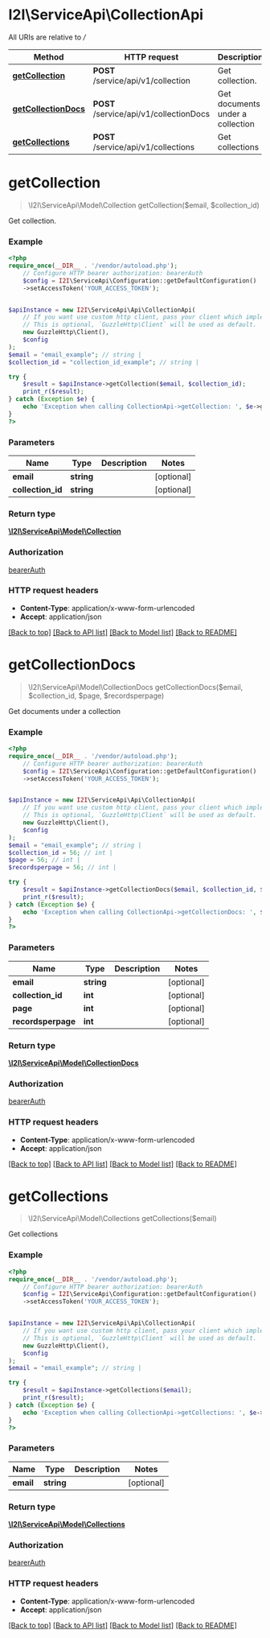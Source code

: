 # I2I\ServiceApi\CollectionApi

All URIs are relative to */*

Method | HTTP request | Description
------------- | ------------- | -------------
[**getCollection**](CollectionApi.md#getcollection) | **POST** /service/api/v1/collection | Get collection.
[**getCollectionDocs**](CollectionApi.md#getcollectiondocs) | **POST** /service/api/v1/collectionDocs | Get documents under a collection
[**getCollections**](CollectionApi.md#getcollections) | **POST** /service/api/v1/collections | Get collections

# **getCollection**
> \I2I\ServiceApi\Model\Collection getCollection($email, $collection_id)

Get collection.

### Example
```php
<?php
require_once(__DIR__ . '/vendor/autoload.php');
    // Configure HTTP bearer authorization: bearerAuth
    $config = I2I\ServiceApi\Configuration::getDefaultConfiguration()
    ->setAccessToken('YOUR_ACCESS_TOKEN');


$apiInstance = new I2I\ServiceApi\Api\CollectionApi(
    // If you want use custom http client, pass your client which implements `GuzzleHttp\ClientInterface`.
    // This is optional, `GuzzleHttp\Client` will be used as default.
    new GuzzleHttp\Client(),
    $config
);
$email = "email_example"; // string | 
$collection_id = "collection_id_example"; // string | 

try {
    $result = $apiInstance->getCollection($email, $collection_id);
    print_r($result);
} catch (Exception $e) {
    echo 'Exception when calling CollectionApi->getCollection: ', $e->getMessage(), PHP_EOL;
}
?>
```

### Parameters

Name | Type | Description  | Notes
------------- | ------------- | ------------- | -------------
 **email** | **string**|  | [optional]
 **collection_id** | **string**|  | [optional]

### Return type

[**\I2I\ServiceApi\Model\Collection**](../Model/Collection.md)

### Authorization

[bearerAuth](../../README.md#bearerAuth)

### HTTP request headers

 - **Content-Type**: application/x-www-form-urlencoded
 - **Accept**: application/json

[[Back to top]](#) [[Back to API list]](../../README.md#documentation-for-api-endpoints) [[Back to Model list]](../../README.md#documentation-for-models) [[Back to README]](../../README.md)

# **getCollectionDocs**
> \I2I\ServiceApi\Model\CollectionDocs getCollectionDocs($email, $collection_id, $page, $recordsperpage)

Get documents under a collection

### Example
```php
<?php
require_once(__DIR__ . '/vendor/autoload.php');
    // Configure HTTP bearer authorization: bearerAuth
    $config = I2I\ServiceApi\Configuration::getDefaultConfiguration()
    ->setAccessToken('YOUR_ACCESS_TOKEN');


$apiInstance = new I2I\ServiceApi\Api\CollectionApi(
    // If you want use custom http client, pass your client which implements `GuzzleHttp\ClientInterface`.
    // This is optional, `GuzzleHttp\Client` will be used as default.
    new GuzzleHttp\Client(),
    $config
);
$email = "email_example"; // string | 
$collection_id = 56; // int | 
$page = 56; // int | 
$recordsperpage = 56; // int | 

try {
    $result = $apiInstance->getCollectionDocs($email, $collection_id, $page, $recordsperpage);
    print_r($result);
} catch (Exception $e) {
    echo 'Exception when calling CollectionApi->getCollectionDocs: ', $e->getMessage(), PHP_EOL;
}
?>
```

### Parameters

Name | Type | Description  | Notes
------------- | ------------- | ------------- | -------------
 **email** | **string**|  | [optional]
 **collection_id** | **int**|  | [optional]
 **page** | **int**|  | [optional]
 **recordsperpage** | **int**|  | [optional]

### Return type

[**\I2I\ServiceApi\Model\CollectionDocs**](../Model/CollectionDocs.md)

### Authorization

[bearerAuth](../../README.md#bearerAuth)

### HTTP request headers

 - **Content-Type**: application/x-www-form-urlencoded
 - **Accept**: application/json

[[Back to top]](#) [[Back to API list]](../../README.md#documentation-for-api-endpoints) [[Back to Model list]](../../README.md#documentation-for-models) [[Back to README]](../../README.md)

# **getCollections**
> \I2I\ServiceApi\Model\Collections getCollections($email)

Get collections

### Example
```php
<?php
require_once(__DIR__ . '/vendor/autoload.php');
    // Configure HTTP bearer authorization: bearerAuth
    $config = I2I\ServiceApi\Configuration::getDefaultConfiguration()
    ->setAccessToken('YOUR_ACCESS_TOKEN');


$apiInstance = new I2I\ServiceApi\Api\CollectionApi(
    // If you want use custom http client, pass your client which implements `GuzzleHttp\ClientInterface`.
    // This is optional, `GuzzleHttp\Client` will be used as default.
    new GuzzleHttp\Client(),
    $config
);
$email = "email_example"; // string | 

try {
    $result = $apiInstance->getCollections($email);
    print_r($result);
} catch (Exception $e) {
    echo 'Exception when calling CollectionApi->getCollections: ', $e->getMessage(), PHP_EOL;
}
?>
```

### Parameters

Name | Type | Description  | Notes
------------- | ------------- | ------------- | -------------
 **email** | **string**|  | [optional]

### Return type

[**\I2I\ServiceApi\Model\Collections**](../Model/Collections.md)

### Authorization

[bearerAuth](../../README.md#bearerAuth)

### HTTP request headers

 - **Content-Type**: application/x-www-form-urlencoded
 - **Accept**: application/json

[[Back to top]](#) [[Back to API list]](../../README.md#documentation-for-api-endpoints) [[Back to Model list]](../../README.md#documentation-for-models) [[Back to README]](../../README.md)

